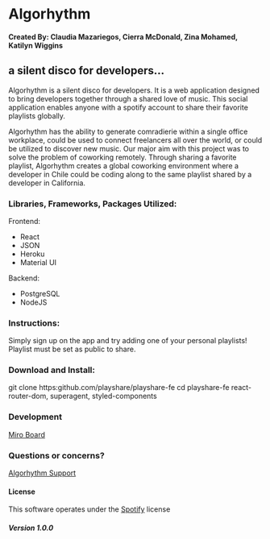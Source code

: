 # Algorhythm 

#### Created By: Claudia Mazariegos, Cierra McDonald, Zina Mohamed, Katilyn Wiggins

## a silent disco for developers... 

Algorhythm is a silent disco for developers. It is a web application designed to bring developers together through a shared love of music. This social application enables anyone with a spotify account to share their favorite playlists globally. 

Algorhythm has the ability to generate comradierie within a single office workplace, could be used to connect freelancers all over the world, or could be utilized to discover new music. Our major aim with this project was to solve the problem of coworking remotely. Through sharing a favorite playlist, Algorhythm creates a global coworking environment where a developer in Chile could be coding along to the same playlist shared by a developer in California. 




### Libraries, Frameworks, Packages Utilized: 
Frontend:
- React
- JSON
- Heroku
- Material UI

Backend:
- PostgreSQL
- NodeJS

 
### Instructions: 
Simply sign up on the app and try adding one of your personal playlists! Playlist must be set as public to share. 

### Download and Install: 

git clone https:github.com/playshare/playshare-fe
cd playshare-fe
react-router-dom, superagent, styled-components 

### Development
[Miro Board](https://miro.com/app/board/o9J_lQhM7Wo=/)


### Questions or concerns?
[Algorhythm Support](katilynswiggins@gmail.com)

#### License 
This software operates under the [Spotify](https://developer.spotify.com/terms/) license

##### Version 1.0.0 
